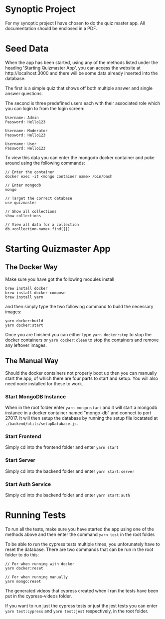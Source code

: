 # Synoptic Project

For my synoptic project I have chosen to do the quiz master app. All documentation should be enclosed in a PDF.

# Seed Data

When the app has been started, using any of the methods listed under the heading 'Starting Quizmaster App', you can access the website at http://localhost:3000 and there will be some data already inserted into the database.

The first is a simple quiz that shows off both multiple answer and single answer questions.

The second is three predefined users each with their associated role which you can login to from the login screen:

```
Username: Admin
Password: Hello123

Username: Moderator
Password: Hello123

Username: User
Password: Hello123
```

To view this data you can enter the mongodb docker container and poke around using the following commands:

```
// Enter the container
docker exec -it <mongo container name> /bin/bash

// Enter mongodb
mongo

// Target the correct database
use quizmaster

// Show all collections
show collections

// View all data for a collection
db.<collection-name>.find({})
```

# Starting Quizmaster App

## The Docker Way

Make sure you have got the following modules install

```
brew install docker
brew install docker-compose
brew install yarn
```

and then simply type the two following command to build the necessary images:

```
yarn docker:build
yarn docker:start
```

Once you are finished you can either type `yarn docker:stop` to stop the docker containers or `yarn docker:clean` to stop the containers and remove any leftover images.

## The Manual Way

Should the docker containers not properly boot up then you can manually start the app, of which there are four parts to start and setup. You will also need node installed for these to work.

### Start MongoDB Instance

When in the root folder enter `yarn mongo:start` and it will start a mongodb instance in a docker container named "mongo-db" and connect to port 27017. It will then setup the database by running the setup file locatated at `./backend/utils/setupDatabase.js`.

### Start Frontend

Simply cd into the frontend folder and enter `yarn start`

### Start Server

Simply cd into the backend folder and enter `yarn start:server`

### Start Auth Service

Simply cd into the backend folder and enter `yarn start:auth`

# Running Tests

To run all the tests, make sure you have started the app using one of the methods above and then enter the command `yarn test` in the root folder.

To be able to run the cypress tests multiple times, you unforunately have to reset the database. There are two commands that can be run in the root folder to do this:

```
// For when running with docker
yarn docker:reset

// For when running manually
yarn mongo:reset
```

The generated videos that cypress created when I ran the tests have been put in the cypress-videos folder.

If you want to run just the cypress tests or just the jest tests you can enter `yarn test:cypress` and `yarn test:jest` respectively, in the root folder.
